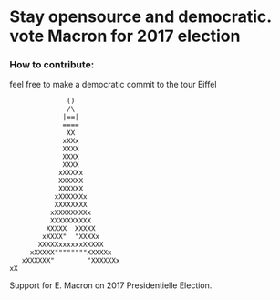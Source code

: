 # Stay opensource and democratic. vote Macron for 2017 election

### How to contribute: 
feel free to make a democratic commit to the tour  Eiffel

```console
              ()
              /\
             |==|
             ====
              XX
             xXXx
             XXXX
             XXXX
             XXXX
            xXXXXx
            XXXXXX
            XXXXXX
           xXXXXXXx
           XXXXXXXX
          xXXXXXXXXx
          XXXXXXXXXX
         XXXXX  XXXXX
        xXXXX"  "XXXXx
       XXXXXxxxxxxXXXXX
     xXXXXX""""""""XXXXXx
   xXXXXXX"        "XXXXXXx
xX
```
Support for E. Macron on 2017 Presidentielle Election.
